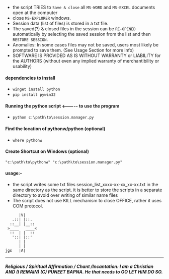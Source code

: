 + the script TRIES to `Save & close` all `MS-WORD` and `MS-EXCEL` documents open at the computer
+ close `MS-EXPLORER` windows.
+ Session data (list of files) is stored in a txt file.
+ The saved(?) & closed files in the session can be `RE-OPENED` automatically by selecting the saved session from the list and then `RESTORE SESSION`.
+ Anomalies: In some cases files may not be saved, users most likely be prompted to save them. (See Usage Section for more info)
+ SOFTWARE IS PROVIDED AS IS WITHOUT WARRANTY or LIABILITY for the AUTHORS (without even any implied warranty of merchantibility or usability)

#### dependencies to install
+ `winget install python`
+ `pip install pywin32`

#### Running the python script <----- to use the program
+ `python c:\path\to\session.manager.py`


#### Find the location of pythonw/python (optional)
+ `where pythonw`
#### Create Shortcut on Windows (optional)
`"c:\path\to\pythonw" "c:\path\to\session.manager.py"`

#### usage:-
+ the script writes some txt files session_list_xxxx-xx-xx_xx-xx.txt in the same directory as the script. it is better to store the scripts in a separate directory to avoid over writing of similar name files
+ The script does not use KILL mechanism to close OFFICE, rather it uses COM protocol.

```
      |V|
   .::| |::.
  ::__| |__::
 >____   ____<
  ::  | |  ::
   '::| |::'
      | |
      | |
jgs   |A|
```
------
##### <b>Religious / Spiritual Affirmation / Chant /Incantation: I am a Christian AND (I REMAIN)</b> (C) PUNEET BAPNA. He that needs to GO LET HIM DO SO.
